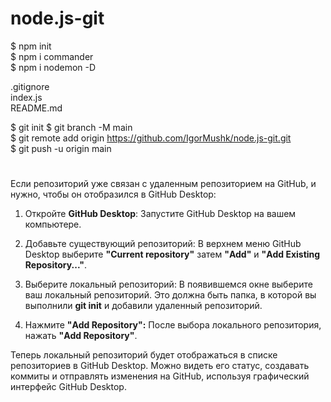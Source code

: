 # node.js-git

$ npm init  
$ npm i commander  
$ npm i nodemon -D

.gitignore  
index.js  
README.md

$ git init
$ git branch -M main  
$ git remote add origin https://github.com/IgorMushk/node.js-git.git  
$ git push -u origin main

# 
Если репозиторий уже связан с удаленным репозиторием на GitHub, и нужно, чтобы он отобразился в GitHub Desktop:

1. Откройте **GitHub Desktop**:
Запустите GitHub Desktop на вашем компьютере.

2. Добавьте существующий репозиторий:
В верхнем меню GitHub Desktop выберите **"Current repository"** затем **"Add"** и **"Add Existing Repository..."**.

3. Выберите локальный репозиторий:
В появившемся окне выберите ваш локальный репозиторий. Это должна быть папка, в которой вы выполнили **git init** и добавили удаленный репозиторий.

4. Нажмите **"Add Repository":**
После выбора локального репозитория, нажать **"Add Repository"**.

Теперь  локальный репозиторий будет отображаться в списке репозиториев в GitHub Desktop. Можно видеть его статус, создавать коммиты и отправлять изменения на GitHub, используя графический интерфейс GitHub Desktop.





